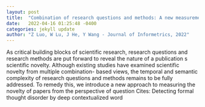 ```yaml
---
layout: post
title:  "Combination of research questions and methods: A new measurement of scientific novelty"
date:   2022-04-16 01:25:48 -0400
categories: jekyll update
author: "Z Luo, W Lu, J He, Y Wang - Journal of Informetrics, 2022"
---
```

As critical building blocks of scientific research, research questions and research methods are put forward to reveal the nature of a publication s scientific novelty. Although existing studies have examined scientific novelty from multiple combination- based views, the temporal and semantic complexity of research questions and methods remains to be fully addressed. To remedy this, we introduce a new approach to measuring the novelty of papers from the perspective of question Cites: Detecting formal thought disorder by deep contextualized word